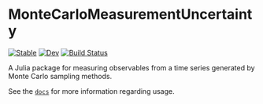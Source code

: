 # MonteCarloMeasurementUncertainty

[![Stable](https://img.shields.io/badge/docs-stable-blue.svg)](https://meese-wj.github.io/MonteCarloMeasurementUncertainty.jl/stable)
[![Dev](https://img.shields.io/badge/docs-dev-blue.svg)](https://meese-wj.github.io/MonteCarloMeasurementUncertainty.jl/dev)
[![Build Status](https://github.com/meese-wj/MonteCarloMeasurementUncertainty.jl/actions/workflows/CI.yml/badge.svg?branch=main)](https://github.com/meese-wj/MonteCarloMeasurementUncertainty.jl/actions/workflows/CI.yml?query=branch%3Amain)

A Julia package for measuring observables from a time series generated by Monte Carlo sampling methods.

See the [`docs`](https://meese-wj.github.io/MonteCarloMeasurementUncertainty.jl/stable) for more information regarding usage.
